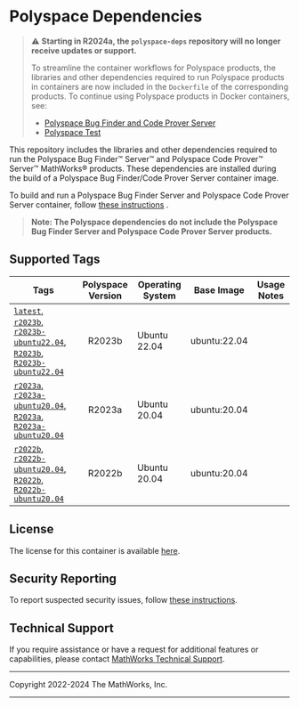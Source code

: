 # Polyspace Dependencies

> :warning: **Starting in R2024a, the `polyspace-deps` repository will no longer receive updates or support.**
>
> To streamline the container workflows for Polyspace products, the libraries and other dependencies required to run Polyspace products in containers are now included in the `Dockerfile` of the corresponding products. To continue using Polyspace products in Docker containers, see:
>
>* [Polyspace Bug Finder and Code Prover Server](https://github.com/mathworks-ref-arch/polyspace-bug-finder-server-dockerfile)
>* [Polyspace Test](https://github.com/mathworks-ref-arch/polyspace-test-dockerfile)

This repository includes the libraries and other dependencies required to run the Polyspace Bug Finder&trade; Server&trade; and Polyspace Code Prover&trade; Server&trade; MathWorks&reg; products. These dependencies are installed during the build of a Polyspace Bug Finder/Code Prover Server container image.

To build and run a Polyspace Bug Finder Server and Polyspace Code Prover Server container, follow [these instructions](https://github.com/mathworks-ref-arch/polyspace-bug-finder-server-dockerfile) .

> **Note: The Polyspace dependencies do not include the Polyspace Bug Finder Server and Polyspace Code Prover Server products.**


## Supported Tags

| Tags         | Polyspace Version | Operating System | Base Image | Usage Notes |
| ------------ |:--------------:| ---------------- |----------- | ----------- |
|[`latest`, `r2023b`, `r2023b-ubuntu22.04`, `R2023b`, `R2023b-ubuntu22.04`](https://github.com/mathworks-ref-arch/container-images/blob/main/polyspace-deps/r2023b/ubuntu22.04/Dockerfile) | R2023b | Ubuntu 22.04 | ubuntu:22.04 | |
|[`r2023a`, `r2023a-ubuntu20.04`, `R2023a`, `R2023a-ubuntu20.04`](https://github.com/mathworks-ref-arch/container-images/blob/main/polyspace-deps/r2023a/ubuntu20.04/Dockerfile) | R2023a | Ubuntu 20.04 | ubuntu:20.04 | |
|[`r2022b`, `r2022b-ubuntu20.04`, `R2022b`, `R2022b-ubuntu20.04`](https://github.com/mathworks-ref-arch/container-images/blob/main/polyspace-deps/r2022b/ubuntu20.04/Dockerfile) | R2022b | Ubuntu 20.04 | ubuntu:20.04 | |

## License
The license for this container is available [here](https://github.com/mathworks-ref-arch/container-images/blob/main/LICENSE.md).

## Security Reporting
To report suspected security issues, follow [these instructions](https://github.com/mathworks-ref-arch/container-images/blob/main/SECURITY.md).

## Technical Support
If you require assistance or have a request for additional features or capabilities, please contact [MathWorks Technical Support](https://www.mathworks.com/support/contact_us.html).

----

Copyright 2022-2024 The MathWorks, Inc.

----